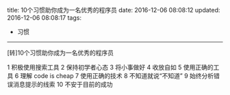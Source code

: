 title: 10个习惯助你成为一名优秀的程序员
date: 2016-12-06 08:08:12
updated: 2016-12-06 08:08:17
tags:
- 习惯
---

[转]10个习惯助你成为一名优秀的程序员
<!--more-->

1 积极使用搜索工具
2 保持初学者心态
3 将小事做好
4 收放自如
5 使用正确的工具
6 理解 code is cheap
7 使用正确的技术
8 不知道就说“不知道”
9 始终分析错误消息提示的线索
10 不安于目前的成功